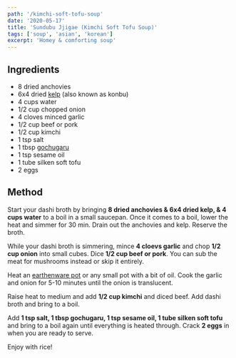 ```yaml
---
path: '/kimchi-soft-tofu-soup'
date: '2020-05-17'
title: 'Sundubu Jjigae (Kimchi Soft Tofu Soup)'
tags: ['soup', 'asian', 'korean']
excerpt: 'Homey & comforting soup'
---
```


## Ingredients

- 8 dried anchovies
- 6x4 dried [kelp](https://www.maangchi.com/ingredient/kelp) (also known as konbu)
- 4 cups water
- 1/2 cup chopped onion
- 4 cloves minced garlic
- 1/2 cup beef or pork
- 1/2 cup kimchi
- 1 tsp salt
- 1 tbsp [gochugaru](https://www.maangchi.com/ingredient/hot-pepper-flakes)
- 1 tsp sesame oil
- 1 tube silken soft tofu
- 2 eggs

## Method

Start your dashi broth by bringing **8 dried anchovies & 6x4 dried kelp, & 4 cups water** to a boil in a small saucepan. Once it comes to a boil, lower the heat and simmer for 30 min. Drain out the anchovies and kelp. Reserve the broth.

While your dashi broth is simmering, mince **4 cloevs garlic** and chop **1/2 cup onion** into small cubes. Dice **1/2 cup beef or pork**. You can sub the meat for mushrooms instead or skip it entirely.

Heat an [earthenware pot](https://www.maangchi.com/kitchenware/earthenware-bowl) or any small pot with a bit of oil. Cook the garlic and onion for 5-10 minutes until the onion is translucent.

Raise heat to medium and add **1/2 cup kimchi** and diced beef. Add dashi broth and bring to a boil.

Add **1 tsp salt, 1 tbsp gochugaru, 1 tsp sesame oil, 1 tube silken soft tofu** and bring to a boil again until everything is heated through. Crack **2 eggs** in when you are ready to serve.

Enjoy with rice!

